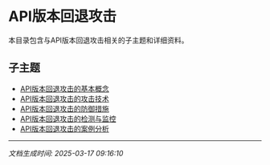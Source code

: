 # API版本回退攻击

本目录包含与API版本回退攻击相关的子主题和详细资料。

## 子主题

- [API版本回退攻击的基本概念](api-version-rollback/basic-concepts.md)
- [API版本回退攻击的攻击技术](api-version-rollback/attack-techniques.md)
- [API版本回退攻击的防御措施](api-version-rollback/defense-measures.md)
- [API版本回退攻击的检测与监控](api-version-rollback/detection-monitoring.md)
- [API版本回退攻击的案例分析](api-version-rollback/case-studies.md)

---

*文档生成时间: 2025-03-17 09:16:10*
